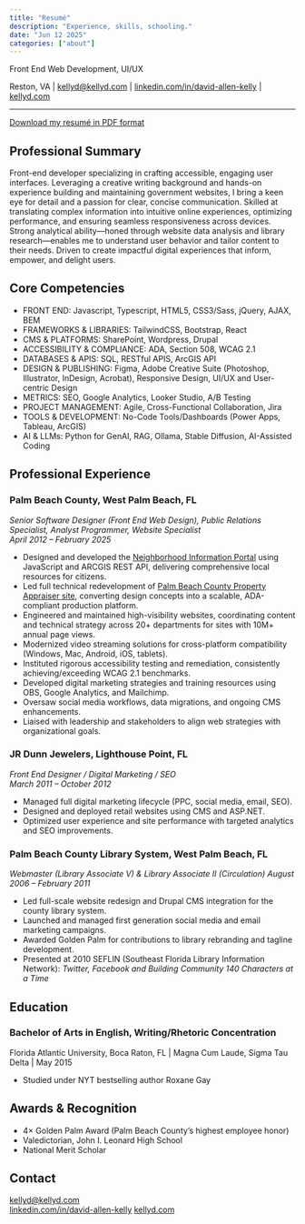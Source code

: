 ```yaml
---
title: "Resumé"
description: "Experience, skills, schooling."
date: "Jun 12 2025"
categories: ["about"]
---
```


Front End Web Development, UI/UX

Reston, VA | kellyd@kellyd.com | [linkedin.com/in/david-allen-kelly](http://linkedin.com/in/david-allen-kelly) | [kellyd.com](https://kellyd.com)

---

[Download my resumé in PDF format](/kellyd_resume.pdf)

## Professional Summary

Front-end developer specializing in crafting accessible, engaging user interfaces. Leveraging a creative writing background and hands-on experience building and maintaining government websites, I bring a keen eye for detail and a passion for clear, concise communication. Skilled at translating complex information into intuitive online experiences, optimizing performance, and ensuring seamless responsiveness across devices. Strong analytical ability—honed through website data analysis and library research—enables me to understand user behavior and tailor content to their needs. Driven to create impactful digital experiences that inform, empower, and delight users.  

## Core Competencies

- FRONT END: Javascript, Typescript, HTML5, CSS3/Sass, jQuery, AJAX, BEM
- FRAMEWORKS & LIBRARIES: TailwindCSS, Bootstrap, React
- CMS & PLATFORMS: SharePoint, Wordpress, Drupal
- ACCESSIBILITY & COMPLIANCE: ADA, Section 508, WCAG 2.1
- DATABASES & APIS: SQL, RESTful APIS, ArcGIS API
- DESIGN & PUBLISHING: Figma, Adobe Creative Suite (Photoshop, Illustrator, InDesign, Acrobat), Responsive Design, UI/UX and User-centric Design
- METRICS: SEO, Google Analytics, Looker Studio, A/B Testing
- PROJECT MANAGEMENT: Agile, Cross-Functional Collaboration, Jira
- TOOLS & DEVELOPMENT: No-Code Tools/Dashboards (Power Apps, Tableau, ArcGIS)
- AI & LLMs: Python for GenAI, RAG, Ollama, Stable Diffusion, AI-Assisted Coding

## Professional Experience

### Palm Beach County, West Palm Beach, FL

_Senior Software Designer (Front End Web Design), Public Relations Specialist, Analyst Programmer, Website Specialist_  
_April 2012 – February 2025_

- Designed and developed the [Neighborhood Information Portal](https://pbc.gov/neighborhood) using JavaScript and ARCGIS REST API, delivering comprehensive local resources for citizens.
- Led full technical redevelopment of [Palm Beach County Property Appraiser site](https://pbcpao.gov), converting design concepts into a scalable, ADA-compliant production platform.
- Engineered and maintained high-visibility websites, coordinating content and technical strategy across 20+ departments for sites with 10M+ annual page views.
- Modernized video streaming solutions for cross-platform compatibility (Windows, Mac, Android, iOS, tablets).
- Instituted rigorous accessibility testing and remediation, consistently achieving/exceeding WCAG 2.1 benchmarks.
- Developed digital marketing strategies and training resources using OBS, Google Analytics, and Mailchimp.
- Oversaw social media workflows, data migrations, and ongoing CMS enhancements.
- Liaised with leadership and stakeholders to align web strategies with organizational goals.

### JR Dunn Jewelers, Lighthouse Point, FL

_Front End Designer / Digital Marketing / SEO_  
_March 2011 – October 2012_

- Managed full digital marketing lifecycle (PPC, social media, email, SEO).
- Designed and deployed retail websites using CMS and ASP.NET.
- Optimized user experience and site performance with targeted analytics and SEO improvements.

### Palm Beach County Library System, West Palm Beach, FL

_Webmaster (Library Associate V) & Library Associate II (Circulation)_
_August 2006 – February 2011_

- Led full-scale website redesign and Drupal CMS integration for the county library system.
- Launched and managed first generation social media and email marketing campaigns.
- Awarded Golden Palm for contributions to library rebranding and tagline development.
- Presented at 2010 SEFLIN (Southeast Florida Library Information Network): _Twitter, Facebook and Building Community 140 Characters at a Time_

## Education

### Bachelor of Arts in English, Writing/Rhetoric Concentration

Florida Atlantic University, Boca Raton, FL | Magna Cum Laude, Sigma Tau Delta | May 2015

- Studied under NYT bestselling author Roxane Gay

## Awards & Recognition

- 4× Golden Palm Award (Palm Beach County’s highest employee honor)
- Valedictorian, John I. Leonard High School
- National Merit Scholar

## Contact

kellyd@kellyd.com  
[linkedin.com/in/david-allen-kelly](http://linkedin.com/in/david-allen-kelly)
[kellyd.com](https://kellyd.com)
